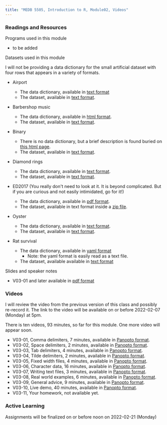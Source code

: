 ```yaml
---
title: "MEDB 5505, Introduction to R, Module02, Videos"
---
```


### Readings and Resources

Programs used in this module

+ to be added

Datasets used in this module

I will not be providing a data dictionary for the small artificial dataset with four rows that appears in a variety of formats.

+ Airport
  + The data dictionary, available in [text format][airport1]
  + The dataset, available in [text format][airport2].

+ Barbershop music
  + The data dictionary, available in [html format][barber1]. 
  + The dataset, available in [text format][barber2].
  
+ Binary
  + There is no data dictionary, but a brief description is found buried on [this html page][binary1].
  + The dataset, available in [text format][binary2].

+ Diamond rings
  + The data dictionary, available in [text format][diamond1].
  + The dataset, available in [text format][diamond2].

+ ED2017 (You really don't need to look at it. It is beyond complicated. But if you are curious and not easily intimidated, go for it!)
  + The data dictionary, available in [pdf format][ed2017a].
  + The dataset, available in text format inside a [zip file][ed2017b].

+ Oyster
  + The data dictionary, available in [text format][oyster1].
  + The dataset, available in [text format][oyster2].
  
+ Rat survival
  + The data dictionary, available in [yaml format][rats1]
    + Note: the yaml format is easily read as a text file.
  + The dataset, available available in [text format][rats2]
  
Slides and speaker notes

+ V03-01 and later available in [pdf format][git1]

### Videos

I will review the video from the previous version of this class and possibly re-record it. The link to the video will be available on or before 2022-02-07 (Monday) at 5pm.

There is ten videos, 93 minutes, so far for this module. One more video will appear soon.

+ V03-01, Comma delimiters, 7 minutes, available in [Panopto format][v0301].
+ V03-02, Space delimiters, 2 minutes, available in [Panopto format][v0302].
+ V03-03, Tab delimiters, 4 minutes, available in [Panopto format][v0303].
+ V03-04, Tilde delimiters, 2 minutes, available in [Panopto format][v0304].
+ V03-05, Fixed width files, 4 minutes, available in [Panopto format][v0305].
+ V03-06, Character data, 16 minutes, available in [Panopto format][v0306].
+ V03-07, Writing text files, 3 minutes, available in [Panopto format][v0307].
+ V03-08, Real world examples, 6 minutes, available in [Panopto format][v0308].
+ V03-09, General advice, 9 minutes, available in [Panopto format][v0309].
+ V03-10, Live demo, 40 minutes, available in [Panopto format][v0310].
+ V03-11, Your homework, not available yet.


### Active Learning

Assignments will be finalized on or before noon on 2022-02-21 (Monday)

[git1]: https://github.com/pmean/classes/blob/master/introduction-to-r/results/v03-slides-and-speaker-notes.pdf

[v0301]: https://umsystem.hosted.panopto.com/Panopto/Pages/Viewer.aspx?id=280d3e27-95f5-43fb-96b9-ae53011cb7c3
[v0302]: https://umsystem.hosted.panopto.com/Panopto/Pages/Viewer.aspx?id=4ef42c40-36c4-43fb-aea5-ae53011f4598
[v0303]: https://umsystem.hosted.panopto.com/Panopto/Pages/Viewer.aspx?id=59876877-7a9c-44ac-8dbf-ae530120c60b
[v0304]: https://umsystem.hosted.panopto.com/Panopto/Pages/Viewer.aspx?id=daf9b6cb-36a8-48b2-b32c-ae5301226e9c
[v0305]: https://umsystem.hosted.panopto.com/Panopto/Pages/Viewer.aspx?id=20866dca-a59c-45d1-8647-ae530123e623
[v0306]: https://umsystem.hosted.panopto.com/Panopto/Pages/Viewer.aspx?id=7688004e-dff8-44c6-9432-ae5301254910
[v0307]: https://umsystem.hosted.panopto.com/Panopto/Pages/Viewer.aspx?id=b182ff07-539b-45a6-97bc-ae53016e20c7
[v0308]: https://umsystem.hosted.panopto.com/Panopto/Pages/Viewer.aspx?id=b2264b47-72cf-4558-a8a4-ae53016efdcc
[v0309]: https://umsystem.hosted.panopto.com/Panopto/Pages/Viewer.aspx?id=05b2dc68-3beb-4105-802c-ae530170f1cf
[v0310]: https://umsystem.hosted.panopto.com/Panopto/Pages/Viewer.aspx?id=f25a32f4-2f1e-40d2-867c-ae5301751fe1

[airport1]: http://jse.amstat.org/datasets/airport.txt
[airport2]: http://jse.amstat.org/datasets/airport.dat.txt
  
[barber1]: https://dasl.datadescription.com/datafile/barbershop-music/
[barber2]: https://dasl.datadescription.com/download/data/3061

[binary1]: https://stats.oarc.ucla.edu/r/dae/logit-regression/
[binary2]: https://stats.idre.ucla.edu/stat/data/binary.csv

[diamond1]: http://jse.amstat.org/datasets/diamond.txt
[diamond2]: http://jse.amstat.org/datasets/diamond.dat.txt

[ed2017a]: https://ftp.cdc.gov/pub/Health_Statistics/NCHS/Dataset_Documentation/NHAMCS/doc17_ed-508.pdf  
[ed2017b]: https://ftp.cdc.gov/pub/Health_Statistics/NCHS/Datasets/NHAMCS/ED2017.zip  

[oyster1]: http://jse.amstat.org/datasets/30oysters.txt  
[oyster2]: http://jse.amstat.org/datasets/30oysters.dat.txt

[rats1]: https://github.com/pmean/classes/blob/master/survival-models/2020/data/rats-data-dictonary.yaml
[rats2]: https://raw.githubusercontent.com/pmean/classes/master/survival-models/2020/data/rats.csv

